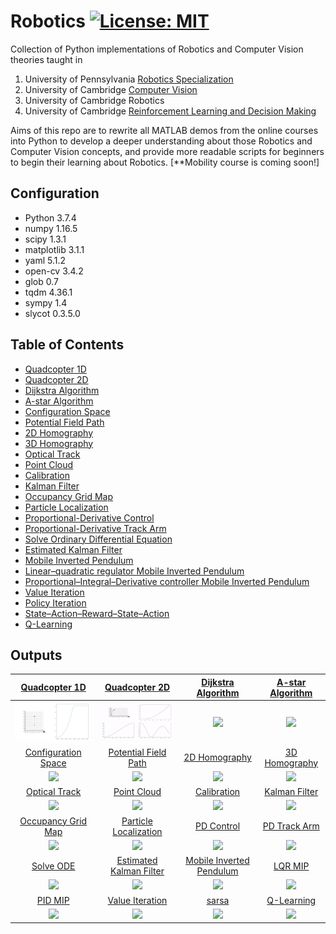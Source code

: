 # Robotics [![License: MIT](https://img.shields.io/badge/License-MIT-yellow.svg)](https://opensource.org/licenses/MIT)
Collection of Python implementations of Robotics and Computer Vision theories taught in 
1. University of Pennsylvania [Robotics Specialization](https://www.coursera.org/specializations/robotics?) 
2. University of Cambridge [Computer Vision](https://www.cl.cam.ac.uk/teaching/1617/E4F12/)
3. University of Cambridge Robotics
4. University of Cambridge [Reinforcement Learning and Decision Making](http://mlg.eng.cam.ac.uk/teaching/mlsalt7/1516/)

Aims of this repo are to rewrite all MATLAB demos from the online courses into Python to develop a deeper understanding about those Robotics and Computer Vision concepts, and provide more readable scripts for beginners to begin their learning about Robotics. [**Mobility course is coming soon!]

## Configuration
+ Python 3.7.4
+ numpy 1.16.5
+ scipy 1.3.1
+ matplotlib 3.1.1
+ yaml 5.1.2
+ open-cv 3.4.2
+ glob 0.7
+ tqdm 4.36.1
+ sympy 1.4
+ slycot 0.3.5.0

## Table of Contents
+ [Quadcopter 1D](Aerial%20Robotics/Quadcopter1D.ipynb)
+ [Quadcopter 2D](Aerial%20Robotics/Quadcopter2D.ipynb) 
+ [Dijkstra Algorithm](Computational%20Motion%20Planning/DijkstraGrid/DijkstraAlgorithm.ipynb)
+ [A-star Algorithm](Computational%20Motion%20Planning/Astar/AstarAlgorithm.ipynb)
+ [Configuration Space](Computational%20Motion%20Planning/ConfigurationSpace/ConfigurationSpace.ipynb)
+ [Potential Field Path](Computational%20Motion%20Planning/PotentialFieldPlanPath/PotentialFieldPath.ipynb)
+ [2D Homography](Perception/Logo%20Projection/LogoProjection.ipynb)
+ [3D Homography](Perception/3D%20object%20projection/3D%20Homography.ipynb)
+ [Optical Track](Perception/Optical%20Track/CornerTracking.ipynb)
+ [Point Cloud](Perception/Point%20Cloud/PointCloud.ipynb)
+ [Calibration](Perception/Calibration/calibrationviaChessBoard.ipynb)
+ [Kalman Filter](Estimation%20and%20Learning/Kalman%20Filter/BallPathPrediction_KalmanFilter.ipynb)
+ [Occupancy Grid Map](Estimation%20and%20Learning/Occupancy%20Grid%20Map/occGridMapping.ipynb)
+ [Particle Localization](Estimation%20and%20Learning/Particle%20Localization/ParticleLocalization.ipynb)
+ [Proportional-Derivative Control](Capstone/PD%20control/PDTrack.ipynb)
+ [Proportional-Derivative Track Arm](Capstone/PD%20control/ManipTrack.ipynb)
+ [Solve Ordinary Differential Equation](Capstone/ODE%20solver/Ordinary%20Differential%20Equation.ipynb)
+ [Estimated Kalman Filter](Capstone/Estimated%20Kalman%20Filter/EKF.ipynb)
+ [Mobile Inverted Pendulum](Capstone/Mobile%20Inverted%20Pendulum/MIP.ipynb)
+ [Linear–quadratic regulator Mobile Inverted Pendulum](Capstone/LQR%20MIP/LQRMIP.ipynb)
+ [Proportional–Integral–Derivative controller Mobile Inverted Pendulum](Capstone/PID%20MIP/PIDControlMIP.ipynb)
+ [Value Iteration](Reinforcemnet%20Learning/ValueIteration.ipynb)
+ [Policy Iteration](Reinforcemnet%20Learning/PolicyIteration.ipynb)
+ [State–Action–Reward–State–Action](Reinforcemnet%20Learning/sarsa.ipynb)
+ [Q-Learning](Reinforcemnet%20Learning/q-learning.ipynb)


## Outputs
[Quadcopter 1D](Aerial%20Robotics/Quadcopter1D.ipynb) | [Quadcopter 2D](Aerial%20Robotics/Quadcopter2D.ipynb) |[Dijkstra Algorithm](Computational%20Motion%20Planning/DijkstraGrid/DijkstraAlgorithm.ipynb)|[A-star Algorithm](Computational%20Motion%20Planning/Astar/AstarAlgorithm.ipynb)
:-------------------------:|:-------------------------:|:--:|:--:
<img src="Aerial%20Robotics/aerial1d.png" width="200">|<img src="Aerial%20Robotics/quadcopter2D.gif" width="200">|<img src="https://github.com/zcemycl/Robotics/blob/master/Computational%20Motion%20Planning/DijkstraGrid/Dijkstra.gif" width="200">|<img src="https://github.com/zcemycl/Robotics/blob/master/Computational%20Motion%20Planning/Astar/AStar.gif" width="200">
[Configuration Space](https://github.com/zcemycl/Robotics/blob/master/Computational%20Motion%20Planning/ConfigurationSpace/ConfigurationSpace.ipynb)|[Potential Field Path](https://github.com/zcemycl/Robotics/blob/master/Computational%20Motion%20Planning/PotentialFieldPlanPath/PotentialFieldPath.ipynb)|[2D Homography](https://github.com/zcemycl/Robotics/blob/master/Perception/Logo%20Projection/LogoProjection.ipynb)|[3D Homography](https://github.com/zcemycl/Robotics/blob/master/Perception/3D%20object%20projection/3D%20Homography.ipynb)
<img src="https://github.com/zcemycl/Robotics/blob/master/Computational%20Motion%20Planning/ConfigurationSpace/configspace.png" width="200">|<img src="https://github.com/zcemycl/Robotics/blob/master/Computational%20Motion%20Planning/PotentialFieldPlanPath/result.png" width="200">|<img src="https://github.com/zcemycl/Robotics/blob/master/Perception/Logo%20Projection/result.png" width="160">|<img src="https://github.com/zcemycl/Robotics/blob/master/Perception/3D%20object%20projection/ar_result.png" width="160">
[Optical Track](https://github.com/zcemycl/Robotics/blob/master/Perception/Optical%20Track/CornerTracking.ipynb)|[Point Cloud](https://github.com/zcemycl/Robotics/blob/master/Perception/Point%20Cloud/PointCloud.ipynb)|[Calibration](https://github.com/zcemycl/Robotics/blob/master/Perception/Calibration/calibrationviaChessBoard.ipynb)|[Kalman Filter](https://github.com/zcemycl/Robotics/blob/master/Estimation%20and%20Learning/Kalman%20Filter/BallPathPrediction_KalmanFilter.ipynb)
<img src="https://github.com/zcemycl/Robotics/blob/master/Perception/Optical%20Track/result.png" width="160">|<img src="https://github.com/zcemycl/Robotics/blob/master/Perception/Point%20Cloud/pointcloud.png" width="160">|<img src="https://github.com/zcemycl/Robotics/blob/master/Perception/Calibration/calibrationChessBoard.png" width="160">|<img src="https://github.com/zcemycl/Robotics/blob/master/Estimation%20and%20Learning/Kalman%20Filter/BallPathPrediction.png" width="200">
[Occupancy Grid Map](https://github.com/zcemycl/Robotics/blob/master/Estimation%20and%20Learning/Occupancy%20Grid%20Map/occGridMapping.ipynb)|[Particle Localization](https://github.com/zcemycl/Robotics/blob/master/Estimation%20and%20Learning/Particle%20Localization/ParticleLocalization.ipynb)|[PD Control](https://github.com/zcemycl/Robotics/blob/master/Capstone/PD%20control/PDTrack.ipynb)|[PD Track Arm](https://github.com/zcemycl/Robotics/blob/master/Capstone/PD%20control/ManipTrack.ipynb)
<img src="https://github.com/zcemycl/Robotics/blob/master/Estimation%20and%20Learning/Occupancy%20Grid%20Map/occGridMap.gif" width="200">|<img src="https://github.com/zcemycl/Robotics/blob/master/Estimation%20and%20Learning/Particle%20Localization/particleLocalization.png" width="200">|<img src="https://github.com/zcemycl/Robotics/blob/master/Capstone/PD%20control/PDTrackresult.png" width="200">|<img src="https://github.com/zcemycl/Robotics/blob/master/Capstone/PD%20control/PDArm.png" width="200">
[Solve ODE](https://github.com/zcemycl/Robotics/blob/master/Capstone/ODE%20solver/Ordinary%20Differential%20Equation.ipynb)|[Estimated Kalman Filter](https://github.com/zcemycl/Robotics/blob/master/Capstone/Estimated%20Kalman%20Filter/EKF.ipynb)|[Mobile Inverted Pendulum](https://github.com/zcemycl/Robotics/blob/master/Capstone/Mobile%20Inverted%20Pendulum/MIP.ipynb)|[LQR MIP](https://github.com/zcemycl/Robotics/blob/master/Capstone/LQR%20MIP/LQRMIP.ipynb)
<img src="https://github.com/zcemycl/Robotics/blob/master/Capstone/ODE%20solver/ODEresult.png" width="200">|<img src="https://github.com/zcemycl/Robotics/blob/master/Capstone/Estimated%20Kalman%20Filter/EKFresult.png" width="200">|<img src="https://github.com/zcemycl/Robotics/blob/master/Capstone/Mobile%20Inverted%20Pendulum/MIP.gif" width="200">|<img src="https://github.com/zcemycl/Robotics/blob/master/Capstone/LQR%20MIP/LQRMIPresult.png" width="200">
[PID MIP](https://github.com/zcemycl/Robotics/blob/master/Capstone/PID%20MIP/PIDControlMIP.ipynb)|[Value Iteration](https://github.com/zcemycl/Robotics/blob/master/Reinforcemnet%20Learning/ValueIteration.ipynb)|[sarsa](https://github.com/zcemycl/Robotics/blob/master/Reinforcemnet%20Learning/sarsa.ipynb)|[Q-Learning](https://github.com/zcemycl/Robotics/blob/master/Reinforcemnet%20Learning/q-learning.ipynb)
<img src="https://github.com/zcemycl/Robotics/blob/master/Capstone/PID%20MIP/PIDMIPresult.png" width="200">|<img src="https://github.com/zcemycl/Robotics/blob/master/Reinforcemnet%20Learning/ValIter1.png" width="200">|<img src="https://github.com/zcemycl/Robotics/blob/master/Reinforcemnet%20Learning/sarsa3.png" width="200">|<img src="https://github.com/zcemycl/Robotics/blob/master/Reinforcemnet%20Learning/qlearn3.png" width="200">

